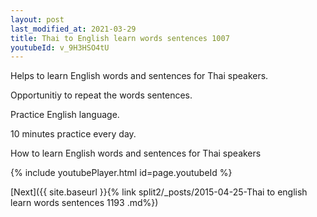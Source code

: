 ```yaml
---
layout: post
last_modified_at: 2021-03-29
title: Thai to English learn words sentences 1007 
youtubeId: v_9H3HSO4tU
---
```

 
 
Helps to learn English words and sentences for Thai speakers.

Opportunitiy to repeat the words sentences. 

Practice English language. 
 
10 minutes practice every day. 
 
How to learn English words and sentences for Thai speakers 
 
{% include youtubePlayer.html id=page.youtubeId %}
 
 
[Next]({{ site.baseurl }}{% link  split2/_posts/2015-04-25-Thai to english learn words sentences 1193 .md%})
 
